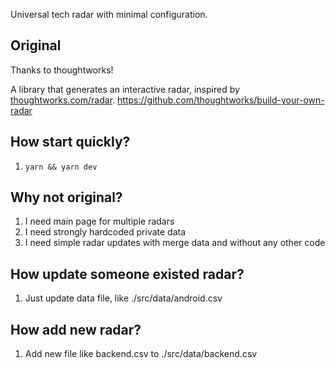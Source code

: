 Universal tech radar with minimal configuration.

## Original
Thanks to thoughtworks!

A library that generates an interactive radar, inspired by [thoughtworks.com/radar](http://thoughtworks.com/radar).
https://github.com/thoughtworks/build-your-own-radar

## How start quickly?
1. `yarn && yarn dev`

## Why not original?
1. I need main page for multiple radars
2. I need strongly hardcoded private data
3. I need simple radar updates with merge data and without any other code

## How update someone existed radar?
1. Just update data file, like ./src/data/android.csv

## How add new radar?
1. Add new file like backend.csv to ./src/data/backend.csv
